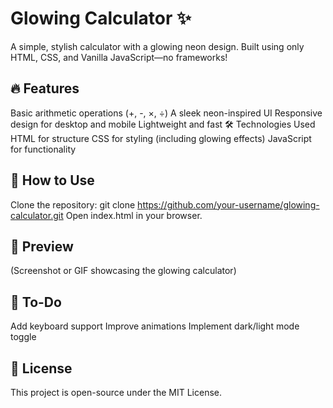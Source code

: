 # Glowing Calculator ✨

A simple, stylish calculator with a glowing neon design. Built using only HTML, CSS, and Vanilla JavaScript—no frameworks!

## 🔥 Features
Basic arithmetic operations (+, -, ×, ÷)
A sleek neon-inspired UI
Responsive design for desktop and mobile
Lightweight and fast
🛠️ Technologies Used
HTML for structure
CSS for styling (including glowing effects)
JavaScript for functionality

## 🚀 How to Use
Clone the repository:
git clone https://github.com/your-username/glowing-calculator.git
Open index.html in your browser.

## 🎨 Preview
(Screenshot or GIF showcasing the glowing calculator)

## 📌 To-Do
Add keyboard support
Improve animations
Implement dark/light mode toggle

## 📄 License
This project is open-source under the MIT License.
